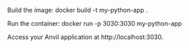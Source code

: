 Build the image:
docker build -t my-python-app .

Run the container:
docker run -p 3030:3030 my-python-app

Access your Anvil application at http://localhost:3030.
